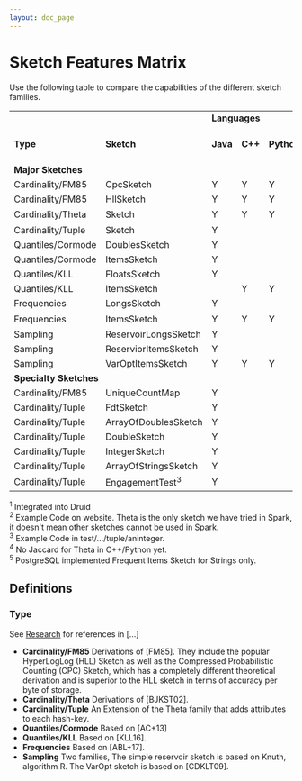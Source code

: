 ```yaml
---
layout: doc_page
---
```

<!--
    Licensed to the Apache Software Foundation (ASF) under one
    or more contributor license agreements.  See the NOTICE file
    distributed with this work for additional information
    regarding copyright ownership.  The ASF licenses this file
    to you under the Apache License, Version 2.0 (the
    "License"); you may not use this file except in compliance
    with the License.  You may obtain a copy of the License at

      http://www.apache.org/licenses/LICENSE-2.0

    Unless required by applicable law or agreed to in writing,
    software distributed under the License is distributed on an
    "AS IS" BASIS, WITHOUT WARRANTIES OR CONDITIONS OF ANY
    KIND, either express or implied.  See the License for the
    specific language governing permissions and limitations
    under the License.
-->
# Sketch Features Matrix

Use the following table to compare the capabilities of the different sketch families.

<div>
<table>
<tr style="font-weight:bold"><td colspan="2"></td><td colspan="3">Languages</td><td colspan="4">Set Operations</td><td colspan="5">System Integrations</td><td colspan="5">Misc.</td></tr>

<tr style="font-weight:bold"><td>Type</td><td>Sketch</td><td>Java</td><td>C++</td><td>Python</td><td>Union</td><td>Inter-section</td><td>Difference</td><td>Jaccard</td><td>Hive</td><td>Pig</td><td>Druid<sup>1</sup></td><td>Spark<sup>2</sup></td><td>PostgreSQL (C++)</td><td>Con-current</td><td>Compact</td><td>Generic Types</td><td>Off Java Heap</td><td>Error Bounds</td></tr>

<tr style="font-weight:bold"><td colspan="18">Major Sketches</td></tr>
<tr><td>Cardinality/FM85</td><td>CpcSketch</td><td>Y</td><td>Y</td><td>Y</td><td>Y</td><td></td><td></td><td></td><td>Y</td><td>Y</td><td></td><td></td><td>Y</td><td></td><td>Y</td><td></td><td></td><td>Y</td></tr>
<tr><td>Cardinality/FM85</td><td>HllSketch</td><td>Y</td><td>Y</td><td>Y</td><td>Y</td><td></td><td></td><td></td><td>Y</td><td>Y</td><td>Y</td><td></td><td>Y</td><td></td><td></td><td></td><td>Y</td><td>Y</td></tr>
<tr><td>Cardinality/Theta</td><td>Sketch</td><td>Y</td><td>Y</td><td>Y</td><td>Y</td><td>Y</td><td>Y</td><td>Y<sup>4</sup></td><td>Y</td><td>Y</td><td>Y</td><td>Y</td><td>Y</td><td>Y</td><td>Y</td><td></td><td>Y</td><td>Y</td></tr>
<tr><td>Cardinality/Tuple</td><td>Sketch</td><td>Y</td><td></td><td></td><td>Y</td><td>Y</td><td>Y</td><td></td><td></td><td></td><td></td><td></td><td></td><td></td><td>Y</td><td>Y</td><td>Y</td><td>Y</td></tr>
<tr><td>Quantiles/Cormode</td><td>DoublesSketch</td><td>Y</td><td></td><td></td><td>Y</td><td></td><td></td><td></td><td>Y</td><td>Y</td><td>Y</td><td></td><td></td><td></td><td>Y</td><td></td><td>Y</td><td>Y</td></tr>
<tr><td>Quantiles/Cormode</td><td>ItemsSketch</td><td>Y</td><td></td><td></td><td>Y</td><td></td><td></td><td></td><td>Y</td><td>Y</td><td></td><td></td><td></td><td></td><td></td><td>Y</td><td></td><td>Y</td></tr>
<tr><td>Quantiles/KLL</td><td>FloatsSketch</td><td>Y</td><td></td><td></td><td>Y</td><td></td><td></td><td></td><td>Y</td><td>Y</td><td></td><td></td><td>Y</td><td></td><td></td><td></td><td></td><td>Y</td></tr>
<tr><td>Quantiles/KLL</td><td>ItemsSketch</td><td></td><td>Y</td><td>Y</td><td>Y</td><td></td><td></td><td></td><td></td><td></td><td></td><td></td><td></td><td></td><td></td><td>Y</td><td></td><td>Y</td></tr>
<tr><td>Frequencies</td><td>LongsSketch</td><td>Y</td><td></td><td></td><td>Y</td><td></td><td></td><td></td><td></td><td></td><td></td><td></td><td></td><td></td><td></td><td></td><td></td><td>Y</td></tr>
<tr><td>Frequencies</td><td>ItemsSketch</td><td>Y</td><td>Y</td><td>Y</td><td>Y</td><td></td><td></td><td></td><td>Y</td><td>Y</td><td></td><td></td><td>Y<sup>5</sup></td><td></td><td></td><td>Y</td><td></td><td>Y</td></tr>
<tr><td>Sampling</td><td>ReservoirLongsSketch</td><td>Y</td><td></td><td></td><td>Y</td><td></td><td></td><td></td><td></td><td></td><td></td><td></td><td></td><td></td><td></td><td></td><td></td><td>Y</td></tr>
<tr><td>Sampling</td><td>ReserviorItemsSketch</td><td>Y</td><td></td><td></td><td>Y</td><td></td><td></td><td></td><td></td><td>Y</td><td></td><td></td><td></td><td></td><td></td><td>Y</td><td></td><td>Y</td></tr>
<tr><td>Sampling</td><td>VarOptItemsSketch</td><td>Y</td><td>Y</td><td>Y</td><td>Y</td><td></td><td></td><td></td><td></td><td>Y</td><td></td><td></td><td></td><td></td><td></td><td>Y</td><td></td><td>Y</td></tr>

<tr style="font-weight:bold"><td colspan="18">Specialty Sketches</td></tr>

<tr><td>Cardinality/FM85</td><td>UniqueCountMap</td><td>Y</td><td></td><td></td><td></td><td></td><td></td><td></td><td></td><td></td><td></td><td></td><td></td><td></td><td></td><td></td><td></td><td>Y</td></tr>
<tr><td>Cardinality/Tuple</td><td>FdtSketch</td><td>Y</td><td></td><td></td><td>Y</td><td>Y</td><td>Y</td><td></td><td></td><td></td><td></td><td></td><td></td><td></td><td></td><td></td><td></td><td>Y</td></tr>
<tr><td>Cardinality/Tuple</td><td>ArrayOfDoublesSketch</td><td>Y</td><td></td><td></td><td>Y</td><td>Y</td><td>Y</td><td></td><td>Y</td><td>Y</td><td>Y</td><td></td><td></td><td></td><td>Y</td><td></td><td>Y</td><td>Y</td></tr>
<tr><td>Cardinality/Tuple</td><td>DoubleSketch</td><td>Y</td><td></td><td></td><td>Y</td><td>Y</td><td>Y</td><td></td><td></td><td></td><td></td><td></td><td></td><td></td><td></td><td></td><td></td><td>Y</td></tr>
<tr><td>Cardinality/Tuple</td><td>IntegerSketch</td><td>Y</td><td></td><td></td><td>Y</td><td>Y</td><td>Y</td><td></td><td></td><td></td><td></td><td></td><td></td><td></td><td></td><td></td><td></td><td>Y</td></tr>
<tr><td>Cardinality/Tuple</td><td>ArrayOfStringsSketch</td><td>Y</td><td></td><td></td><td>Y</td><td>Y</td><td>Y</td><td></td><td></td><td></td><td></td><td></td><td></td><td></td><td></td><td></td><td></td><td>Y</td></tr>
<tr><td>Cardinality/Tuple</td><td>EngagementTest<sup>3</sup></td><td>Y</td><td></td><td></td><td>Y</td><td>Y</td><td>Y</td><td></td><td></td><td></td><td></td><td></td><td></td><td></td><td></td><td></td><td></td><td>Y</td></tr>
</table>
</div>

<sup>1</sup> Integrated into Druid<br>
<sup>2</sup> Example Code on website. Theta is the only sketch we have tried in Spark, it doesn't mean other sketches cannot be used in Spark.<br>
<sup>3</sup> Example Code in test/.../tuple/aninteger.<br>
<sup>4</sup> No Jaccard for Theta in C++/Python yet.<br>
<sup>5</sup> PostgreSQL implemented Frequent Items Sketch for Strings only.


## Definitions

### Type

See [Research]({{site.docs_dir}}/Community/Research.html) for references in [...]

* **Cardinality/FM85** Derivations of [FM85]. They include the popular HyperLogLog (HLL) Sketch as well as the Compressed Probabilistic Counting (CPC) Sketch, which has a completely different theoretical derivation and is superior to the HLL sketch in terms of accuracy per byte of storage. 
* **Cardinality/Theta** Derivations of [BJKST02].
* **Cardinality/Tuple** An Extension of the Theta family that adds attributes to each hash-key.
* **Quantiles/Cormode** Based on [AC+13]
* **Quantiles/KLL** Based on [KLL16].
* **Frequencies** Based on [ABL+17].
* **Sampling** Two families, The simple reservoir sketch is based on Knuth, algorithm R.  The VarOpt sketch is based on [CDKLT09].

